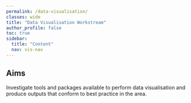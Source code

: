 ```yaml
---
permalink: /data-visualisation/
classes: wide
title: "Data Visualisation Workstream"
author_profile: false
toc: true
sidebar:
  title: "Content"
  nav: vis-nav
---
```


## Aims
Investigate tools and packages available to perform data visualisation and produce outputs that conform to best practice in the area. 






